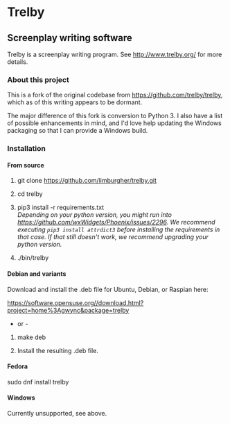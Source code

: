 # Trelby
## Screenplay writing software
Trelby is a screenplay writing program. See http://www.trelby.org/ for
more details.

### About this project
This is a fork of the original codebase from https://github.com/trelby/trelby, which as of this writing appears to be dormant.

The major difference of this fork is conversion to Python 3.  I also have a list of possible enhancements in mind, and I'd love help updating the Windows packaging so that I can provide a Windows build.

### Installation

#### From source

1. git clone https://github.com/limburgher/trelby.git

2. cd trelby

3. pip3 install -r requirements.txt  
   *Depending on your python version, you might run into https://github.com/wxWidgets/Phoenix/issues/2296. We recommend executing `pip3 install attrdict3` before installing the requirements in that case. If that still doesn't work, we recommend upgrading your python version.*

4. ./bin/trelby

#### Debian and variants

Download and install the .deb file for Ubuntu, Debian, or Raspian here:

https://software.opensuse.org//download.html?project=home%3Agwync&package=trelby

- or -

1. make deb

2. Install the resulting .deb file.

#### Fedora

sudo dnf install trelby

#### Windows

Currently unsupported, see above.
